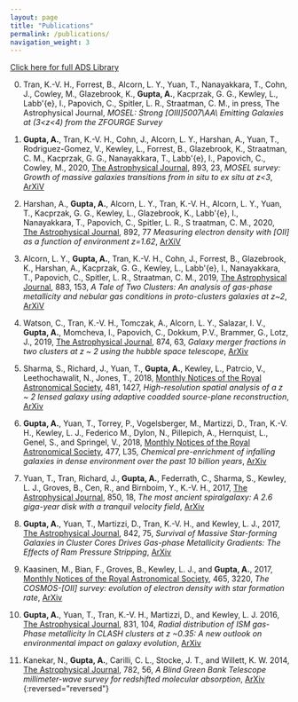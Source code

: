 ```yaml
---
layout: page
title: "Publications"
permalink: /publications/
navigation_weight: 3
---
```

[Click here for full ADS Library](https://ui.adsabs.harvard.edu/public-libraries/2Ylg6zzsT9m5-KfpX_s12A)

0. Tran, K.-V. H.,  Forrest, B., Alcorn, L. Y., Yuan, T.,  Nanayakkara, T.,   Cohn, J., Cowley, M.,   Glazebrook, K., 
**Gupta, A.**, Kacprzak, G. G.,  Kewley, L., Labb\'{e}, I., Papovich, C., Spitler, L. R., Straatman, C. M., in  press, The Astrophysical Journal,
 *MOSEL: Strong [OIII]5007\AA\ Emitting Galaxies at (3<z<4) from the ZFOURGE Survey*


0. **Gupta, A.**, Tran, K.-V. H.,   Cohn, J.,  Alcorn, L. Y., Harshan, A.,  Yuan, T.,  Rodriguez-Gomez, V., Kewley, L.,
 Forrest, B.,  Glazebrook, K., Straatman, C. M., Kacprzak, G. G.,  Nanayakkara, T.,   Labb\'{e}, I., 
 Papovich, C., Cowley, M., 2020, [The Astrophysical Journal](https://iopscience.iop.org/article/10.3847/1538-4357/ab7b6d), 893, 23,
 *MOSEL survey: Growth of massive galaxies transitions from  in situ to ex situ at z<3*, 
 [ArXiV](https://arxiv.org/abs/2003.01725)

0. Harshan, A.,  **Gupta, A.**, Alcorn, L. Y., Tran, K.-V. H.,  Alcorn, L. Y., Yuan, T., 
Kacprzak, G. G., Kewley, L.,  Glazebrook, K.,  Labb\'{e}, I.,  Nanayakkara, T., Papovich, C., Spitler, L. R.,  S
traatman, C. M., 2020, [The Astrophysical Journal](https://iopscience.iop.org/article/10.3847/1538-4357/ab76cf),  892,  77
*Measuring electron density with [OII] as a function of environment z=1.62*, [ArXiV](https://arxiv.org/abs/2002.08353)

0. Alcorn, L. Y., **Gupta, A.**, Tran, K.-V. H.,  Cohn, J., Forrest, B.,  Glazebrook, K., 
Harshan, A., Kacprzak, G. G.,  Kewley, L., Labb\'{e}, I., Nanayakkara, T., Papovich, C., Spitler, L. R., 
Straatman, C. M., 2019, [The Astrophysical Journal](https://iopscience.iop.org/article/10.3847/1538-4357/ab3b0c), 883, 153,
*A Tale of Two Clusters:  An analysis of  gas-phase metallicity and nebular gas conditions in proto-clusters galaxies at z~2*, [ArXiV](https://arxiv.org/abs/1908.07057)


0. Watson, C., Tran, K.-V. H., Tomczak, A., Alcorn, L. Y., Salazar, I. V., **Gupta, A.**, 
Momcheva, I., Papovich, C., Dokkum, P.V., Brammer, G., Lotz, J., 2019, 
[The Astrophysical Journal](https://iopscience.iop.org/article/10.3847/1538-4357/ab06ef/meta), 874, 63, 
*Galaxy merger fractions in two clusters at z ~ 2 using the hubble space telescope*, [ArXiv](https://arxiv.org/abs/1902.07225)


0. Sharma, S., Richard, J., Yuan, T., **Gupta, A.**, Kewley, L., Patrcio, V., Leethochawalit, N., Jones,
T., 2018,
[Monthly Notices of the Royal Astronomical Society](https://academic.oup.com/mnras/article-abstract/481/2/1427/5086085?redirectedFrom=fulltext), 481, 1427, 
*High-resolution spatial analysis of a z ~ 2 lensed galaxy using adaptive coadded source-plane reconstruction*, [ArXiv](https://arxiv.org/abs/1808.10468)

0. **Gupta, A.**, Yuan, T., Torrey, P., Vogelsberger, M., Martizzi, D., Tran, K.-V. H., Kewley, L. J.,
Federico M., Dylon, N., Pillepich, A., Hernquist, L., Genel, S., and Springel, V., 2018, 
[Monthly Notices of the Royal Astronomical Society](https://academic.oup.com/mnrasl/article/477/1/L35/4925008), 477, L35, 
*Chemical pre-enrichment of infalling galaxies in dense environment over the past 10 billion years*, [ArXiv](https://arxiv.org/abs/1801.03500)

0. Yuan, T., Tran, Richard, J., **Gupta, A.**, Federrath, C., Sharma, S., Kewley, L. J., Groves, B., Cen,
R., and Birnboim, Y., K.-V. H., 2017, 
[The Astrophysical Journal](https://iopscience.iop.org/article/10.3847/1538-4357/aa951d/meta), 850, 18, 
*The most ancient spiralgalaxy: A 2.6 giga-year disk with a tranquil velocity field*, [ArXiv](https://arxiv.org/abs/1710.11130)

0. **Gupta, A.**, Yuan, T., Martizzi, D., Tran, K.-V. H., and Kewley, L. J., 2017, 
[The Astrophysical Journal](https://iopscience.iop.org/article/10.3847/1538-4357/aa74ea/meta), 842, 75,
*Survival of Massive Star-forming Galaxies in Cluster Cores Drives Gas-phase Metallicity Gradients: The Effects of Ram Pressure Stripping*, [ArXiv](https://arxiv.org/abs/1705.08452)

0. Kaasinen, M., Bian, F., Groves, B., Kewley, L. J., and **Gupta, A.**, 2017, 
[Monthly Notices of the Royal Astronomical Society](https://academic.oup.com/mnras/article-abstract/465/3/3220/2417054?redirectedFrom=fulltext), 465, 3220, 
*The COSMOS-[OII] survey: evolution of electron density with star formation rate*, [ArXiv](https://arxiv.org/abs/1611.01166)


0. **Gupta, A.**, Yuan, T., Tran, K.-V. H., Martizzi, D., and Kewley, L. J. 2016, 
[The Astrophysical Journal](https://iopscience.iop.org/article/10.3847/0004-637X/831/1/104/meta), 831, 104, 
*Radial distribution of ISM gas-Phase metallicity In CLASH clusters at z ~0.35: A new outlook on environmental impact on galaxy evolution*, [ArXiv](https://arxiv.org/abs/1608.06289)

0. Kanekar, N., **Gupta, A.**, Carilli, C. L., Stocke, J. T., and Willett, K. W. 2014, 
[The Astrophysical Journal](https://iopscience.iop.org/article/10.1088/0004-637X/782/1/56/meta), 782, 56, 
*A Blind Green Bank Telescope millimeter-wave survey for redshifted molecular absorption*, [ArXiv](https://arxiv.org/abs/1312.3642)
{:reversed="reversed"}
